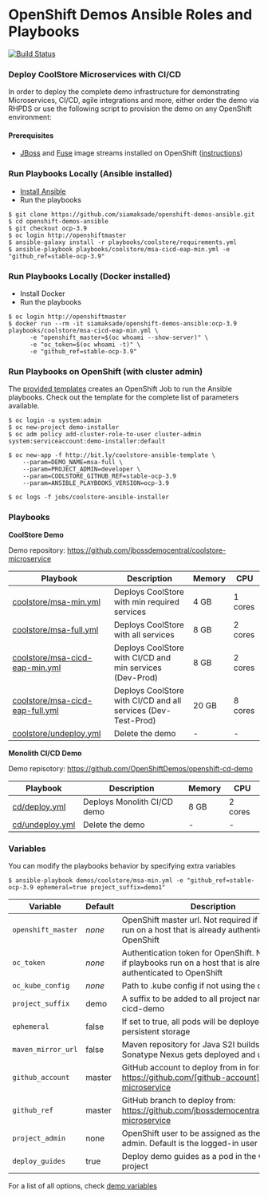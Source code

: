 # OpenShift Demos Ansible Roles and Playbooks
[![Build Status](https://travis-ci.org/siamaksade/openshift-demos-ansible.svg?branch=master)](https://travis-ci.org/siamaksade/openshift-demos-ansible)

### Deploy CoolStore Microservices with CI/CD
In order to deploy the complete demo infrastructure for demonstrating Microservices, CI/CD, 
agile integrations and more, either order the demo via RHPDS or use the following script to provision the demo
on any OpenShift environment:

#### Prerequisites
* [JBoss](https://raw.githubusercontent.com/jboss-openshift/application-templates/ose-v1.4.8-1/jboss-image-streams.json) and [Fuse](https://raw.githubusercontent.com/openshift/openshift-ansible/master/roles/openshift_examples/files/examples/v3.9/xpaas-streams/fis-image-streams.json) image streams installed on OpenShift ([instructions](https://docs.openshift.com/container-platform/3.9/install_config/imagestreams_templates.html#creating-image-streams-for-xpaas-middleware-images))

### Run Playbooks Locally (Ansible installed)

* [Install Ansible](http://docs.ansible.com/ansible/latest/intro_installation.html)
* Run the playbooks

```
$ git clone https://github.com/siamaksade/openshift-demos-ansible.git
$ cd openshift-demos-ansible
$ git checkout ocp-3.9
$ oc login http://openshiftmaster
$ ansible-galaxy install -r playbooks/coolstore/requirements.yml
$ ansible-playbook playbooks/coolstore/msa-cicd-eap-min.yml -e "github_ref=stable-ocp-3.9"
```

### Run Playbooks Locally (Docker installed)

* Install Docker
* Run the playbooks

```
$ oc login http://openshiftmaster
$ docker run --rm -it siamaksade/openshift-demos-ansible:ocp-3.9 playbooks/coolstore/msa-cicd-eap-min.yml \
      -e "openshift_master=$(oc whoami --show-server)" \
      -e "oc_token=$(oc whoami -t)" \
      -e "github_ref=stable-ocp-3.9"
```

### Run Playbooks on OpenShift (with cluster admin)

The [provided templates](helpers/coolstore-ansible-installer.yaml) creates an OpenShift Job to run 
the Ansible playbooks. Check out the template for the complete list of parameters available.

  ```
  $ oc login -u system:admin
  $ oc new-project demo-installer
  $ oc adm policy add-cluster-role-to-user cluster-admin system:serviceaccount:demo-installer:default
  
  $ oc new-app -f http://bit.ly/coolstore-ansible-template \
      --param=DEMO_NAME=msa-full \
      --param=PROJECT_ADMIN=developer \
      --param=COOLSTORE_GITHUB_REF=stable-ocp-3.9
      --param=ANSIBLE_PLAYBOOKS_VERSION=ocp-3.9

  $ oc logs -f jobs/coolstore-ansible-installer
  ```

### Playbooks

**CoolStore Demo**

Demo repository: https://github.com/jbossdemocentral/coolstore-microservice

| Playbook                                                      | Description                                                             | Memory     | CPU     |
|---------------------------------------------------------------|-------------------------------------------------------------------------|------------|---------|
| [coolstore/msa-min.yml](playbooks/coolstore/msa-min.yml)                    | Deploys CoolStore with min required services                           | 4 GB       | 1 cores |
| [coolstore/msa-full.yml](playbooks/coolstore/msa-full.yml)                  | Deploys CoolStore with all services                                     | 8 GB       | 2 cores |
| [coolstore/msa-cicd-eap-min.yml](playbooks/coolstore/msa-cicd-eap-min.yml)  | Deploys CoolStore with CI/CD and min services (Dev-Prod)                | 8 GB       | 2 cores |
| [coolstore/msa-cicd-eap-full.yml](playbooks/coolstore/msa-cicd-eap-full.yml)| Deploys CoolStore with CI/CD and all services (Dev-Test-Prod)           | 20 GB      | 8 cores |
| [coolstore/undeploy.yml](playbooks/coolstore/undeploy.yml)                  | Delete the demo                                                         | -          | -       |


**Monolith CI/CD Demo**

Demo repisotory: https://github.com/OpenShiftDemos/openshift-cd-demo

| Playbook                               | Description                 | Memory     | CPU     |
|----------------------------------------|-----------------------------|------------|---------|
| [cd/deploy.yml](playbooks/cd/deploy.yml)      | Deploys Monolith CI/CD demo | 8 GB       | 2 cores |
| [cd/undeploy.yml](playbooks/cd/undeploy.yml)  | Delete the demo             | -          | -       |


### Variables

You can modify the playbooks behavior by specifying extra variables

```
$ ansible-playbook demos/coolstore/msa-min.yml -e "github_ref=stable-ocp-3.9 ephemeral=true project_suffix=demo1"
```

| Variable             | Default   | Description                                                                                                            |
|----------------------|-----------|------------------------------------------------------------------------------------------------------------------------|
| `openshift_master`   | *none*    | OpenShift master url. Not required if playbooks run on a host that is already authenticated to OpenShift               |
| `oc_token`           | *none*    | Authentication token for OpenShift. Not required if playbooks run on a host that is already authenticated to OpenShift |
| `oc_kube_config`     | *none*    | Path to .kube config if not using the default                                                                          |
| `project_suffix`     | demo      | A suffix to be added to all project names e.g. cicd-demo                                                               |
| `ephemeral`          | false     | If set to true, all pods will be deployed without persistent storage                                                   |
| `maven_mirror_url`   | false     | Maven repository for Java S2I builds. If empty, Sonatype Nexus gets deployed and used                                  |
| `github_account`     | master    | GitHub account to deploy from in forked: https://github.com/[github-account]/coolstore-microservice                    |
| `github_ref`         | master    | GitHub branch to deploy from: https://github.com/jbossdemocentral/coolstore-microservice                               |
| `project_admin`      | none      | OpenShift user to be assigned as the project admin. Default is the logged-in user                                      |
| `deploy_guides`      | true      | Deploy demo guides as a pod in the CI/CD project                                                                       |


For a list of all options, check [demo variables](playbooks/coolstore/group_vars/all)